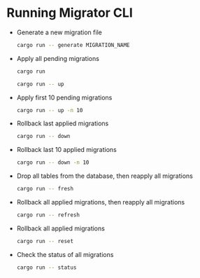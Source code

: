 # Running Migrator CLI

- Generate a new migration file

    ```sh
    cargo run -- generate MIGRATION_NAME
    ```

- Apply all pending migrations

    ```sh
    cargo run
    ```

    ```sh
    cargo run -- up
    ```

- Apply first 10 pending migrations

    ```sh
    cargo run -- up -n 10
    ```

- Rollback last applied migrations

    ```sh
    cargo run -- down
    ```

- Rollback last 10 applied migrations
    
    ```sh
    cargo run -- down -n 10
    ```
    
- Drop all tables from the database, then reapply all migrations
    
    ```sh
    cargo run -- fresh
    ```

- Rollback all applied migrations, then reapply all migrations
    
    ```sh
    cargo run -- refresh
    ```

- Rollback all applied migrations
    
    ```sh
    cargo run -- reset
    ```

- Check the status of all migrations
    
    ```sh
    cargo run -- status
    ```
